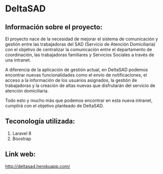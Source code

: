 # DeltaSAD

## Información sobre el proyecto:

El proyecto nace de la necesidad de mejorar el sistema de comunicación y gestión entre las trabajadoras del SAD (Servicio de Atención Domiciliaria) con el objetivo de centralizar la comunicación entre el departamento de coordinación, las trabajadoras familiares y Servicios Sociales a través de una intranet.  

A diferencia de la aplicación de gestión actual, en DeltaSAD podemos encontrar nuevas funcionalidades como el envío de notificaciones, el acceso a la información de los usuarios asignados, la gestión de trabajadoras y la creación de altas nuevas que disfrutarán del servicio de atención domiciliaria.  
  
Todo esto y mucho más que podemos encontrar en esta nueva intranet, cumplirá con el objetivo planteado de DeltaSAD.

## Teconología utilizada:

<ol>
    <li>Laravel 8</li>
    <li>Boostrap</li>
</ol>

## Link web:

http://deltasad.herokuapp.com/




